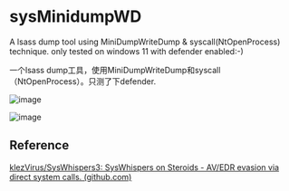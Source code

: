 # sysMinidumpWD

A lsass dump tool using MiniDumpWriteDump & syscall(NtOpenProcess) technique.
only tested on windows 11 with defender enabled:-)

一个lsass dump工具，使用MiniDumpWriteDump和syscall（NtOpenProcess）。只测了下defender.




![image](https://user-images.githubusercontent.com/70927349/228441123-29abaa21-0430-4fb2-a12f-fe72036e3da7.png)


![image](https://user-images.githubusercontent.com/70927349/228442082-9a184b0c-a8d2-4ad9-b7fc-65a8de06e0e7.png)


## Reference

[klezVirus/SysWhispers3: SysWhispers on Steroids - AV/EDR evasion via direct system calls. (github.com)](https://github.com/klezVirus/SysWhispers3)
